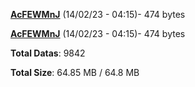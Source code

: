 [**AcFEWMnJ**](/data/AcFEWMnJ.txt) (14/02/23 - 04:15)- 474 bytes

[**AcFEWMnJ**](/data/AcFEWMnJ.txt) (14/02/23 - 04:15)- 474 bytes

**Total Datas**: 9842

**Total Size**: 64.85 MB / 64.8 MB